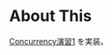 # About This

[Concurrency演習1](https://go-talks.appspot.com/github.com/voyagegroup/talks/2017/treasure-go/intro.slide#49) を実装。
